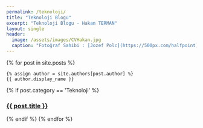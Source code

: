 ```yaml
---
permalink: /teknoloji/
title: "Teknoloji Blogu"
excerpt: "Teknoloji Blogu - Hakan TERMAN"
layout: single
header:
  image: /assets/images/CVHakan.jpg
  caption: "Fotoğraf Sahibi : [Jozef Polc](https://500px.com/halfpoint)"
---
```


<div class="posts">
  {% for post in site.posts %}

    {% assign author = site.authors[post.author] %}
    {{ author.display_name }}

  {% if post.category == 'Teknoloji' %}
  <div class="post">
    <h3 class="post-title">
      <a href="{{ post.url }}">{{ post.title }}</a>
    </h3>
  </div>
  {% endif %}
  {% endfor %}
</div>

